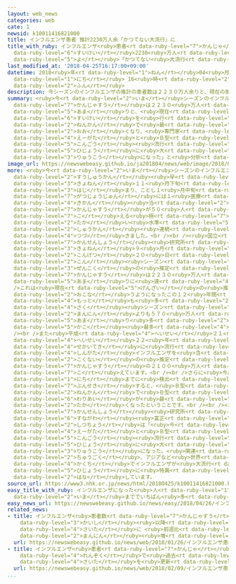 ```yaml
---
layout: web_news
categories: web
cate: 1
newsid: k10011416821000
title: インフルエンザ患者 推計2230万人余「かつてない大流行」に
title_with_ruby: インフルエンザ<ruby>患者<rt data-ruby-level="7">かんじゃ</rt></ruby> <ruby>推計<rt
  data-ruby-level="6">すいけい</rt></ruby>2230<ruby>万人<rt data-ruby-level="2">まんにん</rt></ruby><ruby>余<rt
  data-ruby-level="5">よ</rt></ruby>「かつてない<ruby>大流行<rt data-ruby-level="3">だいりゅうこう</rt></ruby>」に
last_modified_at: '2018-04-25T16:17:00+09:00'
datetime: 2018<ruby>年<rt data-ruby-level="1">ねん</rt></ruby>04<ruby>月<rt data-ruby-level="1">がつ</rt></ruby>25<ruby>日<rt
  data-ruby-level="1">にち</rt></ruby> 16<ruby>時<rt data-ruby-level="2">じ</rt></ruby>17<ruby>分<rt
  data-ruby-level="2">ふん</rt></ruby>
description: 今シーズンのインフルエンザの推計の患者数は２２３０万人余りと、現在の推計を行うようになったこの１２年間で最も多くなり、専門家は「Ａ型とＢ型の混合流行で、これまでにない非常に大きな流行になった」と分析しています。
summary: <ruby>今<rt data-ruby-level="2">いま</rt></ruby>シーズンのインフルエンザの<ruby>推計<rt data-ruby-level="6">すいけい</rt></ruby>の<ruby>患者数<rt
  data-ruby-level="7">かんじゃすう</rt></ruby>は２２３０<ruby>万人<rt data-ruby-level="2">まんにん</rt></ruby><ruby>余<rt
  data-ruby-level="5">あま</rt></ruby>りと、<ruby>現在<rt data-ruby-level="5">げんざい</rt></ruby>の<ruby>推計<rt
  data-ruby-level="6">すいけい</rt></ruby>を<ruby>行<rt data-ruby-level="2">おこな</rt></ruby>うようになったこの１２<ruby>年間<rt
  data-ruby-level="2">ねんかん</rt></ruby>で<ruby>最<rt data-ruby-level="4">もっと</rt></ruby>も<ruby>多<rt
  data-ruby-level="2">おお</rt></ruby>くなり、<ruby>専門家<rt data-ruby-level="6">せんもんか</rt></ruby>は「<ruby>Ａ型<rt
  data-ruby-level="4">えーがた</rt></ruby>と<ruby>Ｂ型<rt data-ruby-level="4">びーがた</rt></ruby>の<ruby>混合<rt
  data-ruby-level="5">こんごう</rt></ruby><ruby>流行<rt data-ruby-level="3">りゅうこう</rt></ruby>で、これまでにない<ruby>非常<rt
  data-ruby-level="5">ひじょう</rt></ruby>に<ruby>大<rt data-ruby-level="1">おお</rt></ruby>きな<ruby>流行<rt
  data-ruby-level="3">りゅうこう</rt></ruby>になった」と<ruby>分析<rt data-ruby-level="7">ぶんせき</rt></ruby>しています。
image_url: https://newswebeasy.github.io/ja201804/news/web/image/2018/04/25/K10011416821_1804251435_1804251617_01_02.jpg
more: <ruby>今<rt data-ruby-level="2">いま</rt></ruby>シーズンのインフルエンザは<ruby>例年<rt data-ruby-level="4">れいねん</rt></ruby>よりも<ruby>数週間<rt
  data-ruby-level="2">すうしゅうかん</rt></ruby><ruby>早<rt data-ruby-level="1">はや</rt></ruby>い<ruby>去年<rt
  data-ruby-level="3">きょねん</rt></ruby>１１<ruby>月下旬<rt data-ruby-level="7">がつげじゅん</rt></ruby>から<ruby>始<rt
  data-ruby-level="3">はじ</rt></ruby>まり、ことし１<ruby>月中旬<rt data-ruby-level="7">がつちゅうじゅん</rt></ruby>から２<ruby>月上旬<rt
  data-ruby-level="7">がつじょうじゅん</rt></ruby>には１<ruby>医療<rt data-ruby-level="7">いりょう</rt></ruby><ruby>機関<rt
  data-ruby-level="4">きかん</rt></ruby><ruby>当<rt data-ruby-level="2">あ</rt></ruby>たりのインフルエンザの<ruby>患者数<rt
  data-ruby-level="7">かんじゃすう</rt></ruby>が５０<ruby>人<rt data-ruby-level="1">にん</rt></ruby>を<ruby>超<rt
  data-ruby-level="7">こ</rt></ruby>える<ruby>極<rt data-ruby-level="7">きわ</rt></ruby>めて<ruby>高<rt
  data-ruby-level="2">たか</rt></ruby>い<ruby>水準<rt data-ruby-level="5">すいじゅん</rt></ruby>が３<ruby>週間<rt
  data-ruby-level="2">しゅうかん</rt></ruby><ruby>連続<rt data-ruby-level="4">れんぞく</rt></ruby>で<ruby>続<rt
  data-ruby-level="4">つづ</rt></ruby>きました。<br /><br /><ruby>国立<rt data-ruby-level="2">こくりつ</rt></ruby><ruby>感染症<rt
  data-ruby-level="7">かんせんしょう</rt></ruby><ruby>研究所<rt data-ruby-level="3">けんきゅうじょ</rt></ruby>によりますと、<ruby>去年<rt
  data-ruby-level="3">きょねん</rt></ruby>９<ruby>月<rt data-ruby-level="1">がつ</rt></ruby>から<ruby>今月<rt
  data-ruby-level="2">こんげつ</rt></ruby>２０<ruby>日<rt data-ruby-level="1">にち</rt></ruby>までの<ruby>今<rt
  data-ruby-level="2">こん</rt></ruby><ruby>シーズン<rt data-ruby-level="2">しーずん</rt></ruby>のインフルエンザの<ruby>全国<rt
  data-ruby-level="3">ぜんこく</rt></ruby>の<ruby>推定<rt data-ruby-level="6">すいてい</rt></ruby>の<ruby>患者数<rt
  data-ruby-level="7">かんじゃすう</rt></ruby>は２２３０<ruby>万人<rt data-ruby-level="2">まんにん</rt></ruby><ruby>余<rt
  data-ruby-level="5">あま</rt></ruby>りに<ruby>達<rt data-ruby-level="4">たつ</rt></ruby>したことがわかりました。<br
  />これは<ruby>現在<rt data-ruby-level="5">げんざい</rt></ruby>の<ruby>推計<rt data-ruby-level="6">すいけい</rt></ruby>を<ruby>行<rt
  data-ruby-level="2">おこな</rt></ruby>うようになったこの１２<ruby>年間<rt data-ruby-level="2">ねんかん</rt></ruby>では、<ruby>最<rt
  data-ruby-level="4">もっと</rt></ruby>も<ruby>多<rt data-ruby-level="2">おお</rt></ruby>かった<ruby>昨<rt
  data-ruby-level="4">さく</rt></ruby><ruby>シーズン<rt data-ruby-level="4">しーずん</rt></ruby>のおよそ１６６０<ruby>万人<rt
  data-ruby-level="2">まんにん</rt></ruby>よりも５７０<ruby>万人<rt data-ruby-level="2">まんにん</rt></ruby><ruby>余<rt
  data-ruby-level="5">あま</rt></ruby>り<ruby>多<rt data-ruby-level="2">おお</rt></ruby>く、<ruby>過去<rt
  data-ruby-level="5">かこ</rt></ruby><ruby>最多<rt data-ruby-level="4">さいた</rt></ruby>になりました。<br
  /><br />また<ruby>平成<rt data-ruby-level="4">へいせい</rt></ruby>２１<ruby>年<rt data-ruby-level="1">ねん</rt></ruby>から<ruby>平成<rt
  data-ruby-level="4">へいせい</rt></ruby>２２<ruby>年<rt data-ruby-level="1">ねん</rt></ruby>にかけて<ruby>世界的<rt
  data-ruby-level="4">せかいてき</rt></ruby>に<ruby>流行<rt data-ruby-level="3">りゅうこう</rt></ruby>した<ruby>新型<rt
  data-ruby-level="4">しんがた</rt></ruby>インフルエンザを<ruby>含<rt data-ruby-level="7">ふく</rt></ruby>めたインフルエンザの<ruby>国内<rt
  data-ruby-level="2">こくない</rt></ruby>の<ruby>推定<rt data-ruby-level="6">すいてい</rt></ruby><ruby>患者数<rt
  data-ruby-level="7">かんじゃすう</rt></ruby>の２１００<ruby>万人<rt data-ruby-level="2">まんにん</rt></ruby>も<ruby>超<rt
  data-ruby-level="7">こ</rt></ruby>えています。<br /><br />さらに<ruby>今月<rt data-ruby-level="2">こんげつ</rt></ruby>８<ruby>日<rt
  data-ruby-level="1">にち</rt></ruby>までに<ruby>検出<rt data-ruby-level="5">けんしゅつ</rt></ruby>されたウイルスを<ruby>分析<rt
  data-ruby-level="7">ぶんせき</rt></ruby>すると、<ruby>Ｂ型<rt data-ruby-level="4">びーがた</rt></ruby>はおよそ４７％で、この５<ruby>年間<rt
  data-ruby-level="2">ねんかん</rt></ruby>で<ruby>Ｂ型<rt data-ruby-level="4">びーがた</rt></ruby>の<ruby>割合<rt
  data-ruby-level="6">わりあい</rt></ruby>が<ruby>最<rt data-ruby-level="4">もっと</rt></ruby>も<ruby>高<rt
  data-ruby-level="2">たか</rt></ruby>くなったということです。<br /><br /><ruby>国立<rt data-ruby-level="2">こくりつ</rt></ruby><ruby>感染症<rt
  data-ruby-level="7">かんせんしょう</rt></ruby><ruby>研究所<rt data-ruby-level="3">けんきゅうじょ</rt></ruby>の<ruby>砂川<rt
  data-ruby-level="6">すながわ</rt></ruby><ruby>富正<rt data-ruby-level="5">とみまさ</rt></ruby><ruby>室長<rt
  data-ruby-level="2">しつちょう</rt></ruby>は「<ruby>今<rt data-ruby-level="2">いま</rt></ruby>シーズンは、<ruby>Ａ型<rt
  data-ruby-level="4">えーがた</rt></ruby>と<ruby>Ｂ型<rt data-ruby-level="4">びーがた</rt></ruby>の<ruby>混合<rt
  data-ruby-level="5">こんごう</rt></ruby><ruby>流行<rt data-ruby-level="3">りゅうこう</rt></ruby>でこれまでにない<ruby>非常<rt
  data-ruby-level="5">ひじょう</rt></ruby>に<ruby>大<rt data-ruby-level="1">おお</rt></ruby>きな<ruby>流行<rt
  data-ruby-level="3">りゅうこう</rt></ruby>になった。<ruby>関連<rt data-ruby-level="4">かんれん</rt></ruby>はわからないが、アメリカや<ruby>中国<rt
  data-ruby-level="2">ちゅうごく</rt></ruby>、アジアなど<ruby>世界<rt data-ruby-level="3">せかい</rt></ruby><ruby>各地<rt
  data-ruby-level="4">かくち</rt></ruby>でインフルエンザが<ruby>大流行<rt data-ruby-level="3">だいりゅうこう</rt></ruby>した<ruby>非常<rt
  data-ruby-level="5">ひじょう</rt></ruby>に<ruby>特異<rt data-ruby-level="6">とくい</rt></ruby>なシーズンだった」と<ruby>話<rt
  data-ruby-level="2">はな</rt></ruby>しています。
source_url: https://www3.nhk.or.jp/news/html/20180425/k10011416821000.html
easy_title_with_ruby: インフルエンザになった<ruby>人<rt data-ruby-level="1">ひと</rt></ruby>が<ruby>今<rt
  data-ruby-level="2">いま</rt></ruby>まででいちばん<ruby>多<rt data-ruby-level="2">おお</rt></ruby>くなる
easy_news_url: https://newswebeasy.github.io/news/easy/2018/04/26/インフルエンザになった人が今まででいちばん多くなる
related_news:
- title: インフルエンザ<ruby>患者数<rt data-ruby-level="7">かんじゃすう</rt></ruby> <ruby>統計<rt data-ruby-level="5">とうけい</rt></ruby><ruby>開始<rt
    data-ruby-level="3">かいし</rt></ruby><ruby>以降<rt data-ruby-level="6">いこう</rt></ruby><ruby>最多<rt
    data-ruby-level="4">さいた</rt></ruby>に <ruby>前週比<rt data-ruby-level="5">ぜんしゅうひ</rt></ruby>112<ruby>万人<rt
    data-ruby-level="2">まんにん</rt></ruby><ruby>増<rt data-ruby-level="5">ぞう</rt></ruby>
  url: https://newswebeasy.github.io/news/web/2018/01/26/インフルエンザ患者数-統計開始以降最多に-前週比112万人増
- title: インフルエンザ<ruby>患者<rt data-ruby-level="7">かんじゃ</rt></ruby> ３<ruby>週<rt data-ruby-level="2">しゅう</rt></ruby><ruby>連続<rt
    data-ruby-level="4">れんぞく</rt></ruby>で<ruby>過去<rt data-ruby-level="5">かこ</rt></ruby><ruby>最多<rt
    data-ruby-level="4">さいた</rt></ruby>を<ruby>更新<rt data-ruby-level="7">こうしん</rt></ruby>
  url: https://newswebeasy.github.io/news/web/2018/02/09/インフルエンザ患者-3週連続で過去最多を更新
...
```

